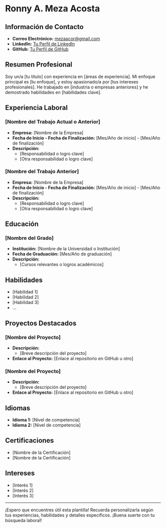 # Ronny A. Meza Acosta

## Información de Contacto
- **Correo Electrónico:** mezaacor@gmail.com
- **LinkedIn:** [Tu Perfil de LinkedIn]([https://www.linkedin.com/in/tu-perfil](https://www.linkedin.com/in/mezaacor/))
- **GitHub:** [Tu Perfil de GitHub]([https://github.com/tu-usuario](https://github.com/mezaacor))

## Resumen Profesional
Soy un/a [tu título] con experiencia en [áreas de experiencia]. Mi enfoque principal es [tu enfoque], y estoy apasionado/a por [tus intereses profesionales]. He trabajado en [industria o empresas anteriores] y he demostrado habilidades en [habilidades clave].

## Experiencia Laboral

### [Nombre del Trabajo Actual o Anterior]
- **Empresa:** [Nombre de la Empresa]
- **Fecha de Inicio - Fecha de Finalización:** [Mes/Año de inicio] - [Mes/Año de finalización]
- **Descripción:**
  - [Responsabilidad o logro clave]
  - [Otra responsabilidad o logro clave]

### [Nombre del Trabajo Anterior]
- **Empresa:** [Nombre de la Empresa]
- **Fecha de Inicio - Fecha de Finalización:** [Mes/Año de inicio] - [Mes/Año de finalización]
- **Descripción:**
  - [Responsabilidad o logro clave]
  - [Otra responsabilidad o logro clave]

## Educación

### [Nombre del Grado]
- **Institución:** [Nombre de la Universidad o Institución]
- **Fecha de Graduación:** [Mes/Año de graduación]
- **Descripción:**
  - [Cursos relevantes o logros académicos]

## Habilidades
- [Habilidad 1]
- [Habilidad 2]
- [Habilidad 3]
- ...

## Proyectos Destacados
### [Nombre del Proyecto]
- **Descripción:**
  - [Breve descripción del proyecto]
- **Enlace al Proyecto:** [Enlace al repositorio en GitHub u otro]

### [Nombre del Proyecto]
- **Descripción:**
  - [Breve descripción del proyecto]
- **Enlace al Proyecto:** [Enlace al repositorio en GitHub u otro]

## Idiomas
- **Idioma 1:** [Nivel de competencia]
- **Idioma 2:** [Nivel de competencia]

## Certificaciones
- [Nombre de la Certificación]
- [Nombre de la Certificación]

## Intereses
- [Interés 1]
- [Interés 2]
- [Interés 3]

---

¡Espero que encuentres útil esta plantilla! Recuerda personalizarla según tus experiencias, habilidades y detalles específicos. ¡Buena suerte con tu búsqueda laboral!

